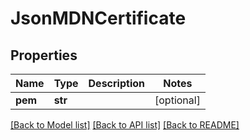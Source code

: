 # JsonMDNCertificate


## Properties
Name | Type | Description | Notes
------------ | ------------- | ------------- | -------------
**pem** | **str** |  | [optional] 

[[Back to Model list]](../README.md#documentation-for-models) [[Back to API list]](../README.md#documentation-for-api-endpoints) [[Back to README]](../README.md)


